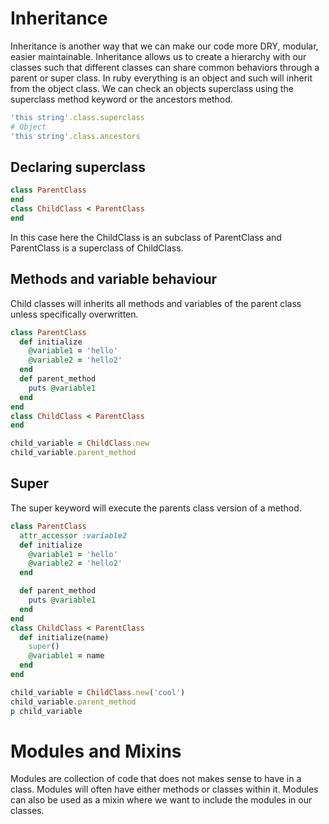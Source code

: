 # Inheritance

Inheritance is another way that we can make our code more DRY, modular, easier maintainable. Inheritance allows us to create a hierarchy with our classes such that different classes can share common behaviors through a parent or super class. In ruby everything is an object and such will inherit from the object class. We can check an objects superclass using the superclass method keyword or the ancestors method.

```ruby
'this string'.class.superclass
# Object
'this string'.class.ancestors
```

## Declaring superclass

```ruby
class ParentClass
end
class ChildClass < ParentClass
end
```
In this case here the ChildClass is an subclass of ParentClass and ParentClass is a superclass of ChildClass.

## Methods and variable behaviour

Child classes will inherits all methods and variables of the parent class unless specifically overwritten.

```ruby
class ParentClass
  def initialize
    @variable1 = 'hello'
    @variable2 = 'hello2'
  end
  def parent_method
    puts @variable1
  end
end
class ChildClass < ParentClass
end

child_variable = ChildClass.new
child_variable.parent_method
```

## Super

The super keyword will execute the parents class version of a method.

```ruby
class ParentClass
  attr_accessor :variable2
  def initialize
    @variable1 = 'hello'
    @variable2 = 'hello2'
  end

  def parent_method
    puts @variable1
  end
end
class ChildClass < ParentClass
  def initialize(name)
    super()
    @variable1 = name
  end
end

child_variable = ChildClass.new('cool')
child_variable.parent_method
p child_variable
```

# Modules and Mixins

Modules are collection of code that does not makes sense to have in a class. Modules will often have either methods or classes within it.
Modules can also be used as a mixin where we want to include the modules in our classes.

